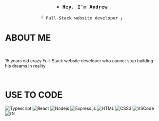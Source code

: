 <!-- Banner -->
<!-- <img src="./assets/banner-small.svg"> -->
<!-- Top  -->
<br/>
<h3 align="center">
        <samp>&gt; Hey, I'm
                <b><a target="_blank" href="https://github.com/notrealandy">Andrew</a></b>
        </samp>
</h3>

<p align="center"> 
  <samp>
    「 Full-Stack website developer 」
    <br/>
  </samp>
</p>

<!-- About Me -->
 # ABOUT ME


<br/>
<p>
   15 years old crazy Full-Stack website developer who cannot stop building his dreams in reality
</p>
<br/>

 # USE TO CODE

![Typescript](https://img.shields.io/badge/Typescript-007acc?style=for-the-badge&labelColor=black&logo=typescript&logoColor=007acc)
![React](https://img.shields.io/badge/-React-61DBFB?style=for-the-badge&labelColor=black&logo=react&logoColor=61DBFB)
![Nodejs](https://img.shields.io/badge/Nodejs-3C873A?style=for-the-badge&labelColor=black&logo=node.js&logoColor=3C873A)
![Express.js](https://img.shields.io/badge/Express.js-000000?style=for-the-badge&logo=express&logoColor=white)
![HTML](https://img.shields.io/badge/HTML5-E34F26?style=for-the-badge&logo=html5&logoColor=white)
![CSS3](https://img.shields.io/badge/CSS3-1572B6?style=for-the-badge&logo=css3&logoColor=white)
![VSCode](https://img.shields.io/badge/Visual_Studio-0078d7?style=for-the-badge&logo=visual%20studio&logoColor=white)
![Git](https://img.shields.io/badge/Git-F05032?style=for-the-badge&logo=git&logoColor=white)
